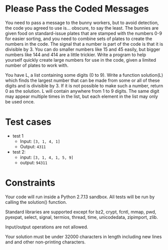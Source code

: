 # Please Pass the Coded Messages

You need to pass a message to the bunny workers, but to avoid detection, the code you agreed to use is... obscure, to
say the least. The bunnies are given food on standard-issue plates that are stamped with the numbers 0-9 for easier
sorting, and you need to combine sets of plates to create the numbers in the code. The signal that a number is part of
the code is that it is divisible by 3. You can do smaller numbers like 15 and 45 easily, but bigger numbers like 144 and
414 are a little trickier. Write a program to help yourself quickly create large numbers for use in the code, given a
limited number of plates to work with.

You have L, a list containing some digits (0 to 9). Write a function solution(L) which finds the largest number that can
be made from some or all of these digits and is divisible by 3. If it is not possible to make such a number, return 0 as
the solution. L will contain anywhere from 1 to 9 digits. The same digit may appear multiple times in the list, but each
element in the list may only be used once.

# Test cases

- test 1
    - Input: `[3, 1, 4, 1]`
    - Output: `4311`
- test 2:
    - input: `[3, 1, 4, 1, 5, 9]`
    - output: `94311`

# Constraints

Your code will run inside a Python 2.7.13 sandbox. All tests will be run by calling the solution() function.

Standard libraries are supported except for bz2, crypt, fcntl, mmap, pwd, pyexpat, select, signal, termios, thread,
time, unicodedata, zipimport, zlib.

Input/output operations are not allowed.

Your solution must be under 32000 characters in length including new lines and and other non-printing characters.
